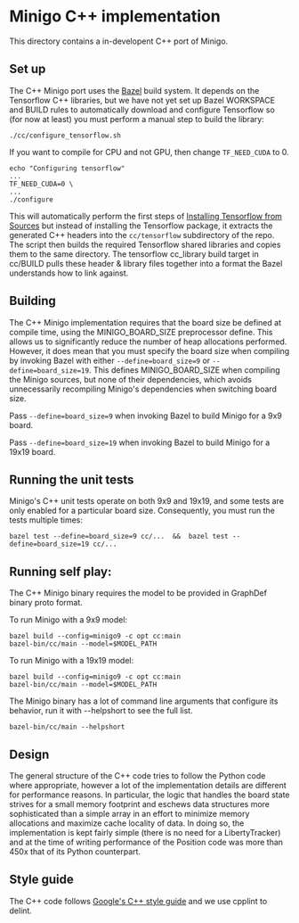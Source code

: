 # Minigo C++ implementation

This directory contains a in-developent C++ port of Minigo.

## Set up

The C++ Minigo port uses the [Bazel](https://bazel.build/) build system.
It depends on the Tensorflow C++ libraries, but we have not yet set up
Bazel WORKSPACE and BUILD rules to automatically download and configure
Tensorflow so (for now at least) you must perform a manual step to build the
library:

```shell
./cc/configure_tensorflow.sh
```

If you want to compile for CPU and not GPU, then change `TF_NEED_CUDA` to 0.

```shell
echo "Configuring tensorflow"
...
TF_NEED_CUDA=0 \
...
./configure
```

This will automatically perform the first steps of
[Installing Tensorflow from Sources](https://www.tensorflow.org/install/install_sources)
but instead of installing the Tensorflow package, it extracts the generated C++
headers into the `cc/tensorflow` subdirectory of the repo. The script then
builds the required Tensorflow shared libraries and copies them to the same
directory. The tensorflow cc\_library build target in cc/BUILD pulls these
header & library files together into a format the Bazel understands how to link
against.

## Building

The C++ Minigo implementation requires that the board size be defined at compile
time, using the MINIGO\_BOARD\_SIZE preprocessor define. This allows us to
significantly reduce the number of heap allocations performed. However, it does
mean that you must specify the board size when compiling by invoking Bazel with
either `--define=board_size=9` or `--define=board_size=19`.
This defines MINIGO\_BOARD\_SIZE when compiling the Minigo sources, but none of
their dependencies, which avoids unnecessarily recompiling Minigo's
dependencies when switching board size.

Pass `--define=board_size=9` when invoking Bazel to build Minigo for a 9x9
board.

Pass `--define=board_size=19` when invoking Bazel to build Minigo for a 19x19
board.

## Running the unit tests

Minigo's C++ unit tests operate on both 9x9 and 19x19, and some tests are only
enabled for a particular board size. Consequently, you must run the tests
multiple times:

```shell
bazel test --define=board_size=9 cc/...  &&  bazel test --define=board_size=19 cc/...
```

## Running self play:

The C++ Minigo binary requires the model to be provided in GraphDef binary
proto format.

To run Minigo with a 9x9 model:

```shell
bazel build --config=minigo9 -c opt cc:main
bazel-bin/cc/main --model=$MODEL_PATH
```

To run Minigo with a 19x19 model:

```shell
bazel build --config=minigo9 -c opt cc:main
bazel-bin/cc/main --model=$MODEL_PATH
```

The Minigo binary has a lot of command line arguments that configure its
behavior, run it with --helpshort to see the full list.

```shell
bazel-bin/cc/main --helpshort
```

## Design

The general structure of the C++ code tries to follow the Python code where
appropriate, however a lot of the implementation details are different for
performance reasons. In particular, the logic that handles the board state
strives for a small memory footprint and eschews data structures more
sophisticated than a simple array in an effort to minimize memory allocations
and maximize cache locality of data. In doing so, the implementation is kept
fairly simple (there is no need for a LibertyTracker) and at the time of writing
performance of the Position code was more than 450x that of its Python
counterpart.

## Style guide

The C++ code follows
[Google's C++ style guide](https://github.com/google/styleguide)
and we use cpplint to delint.
